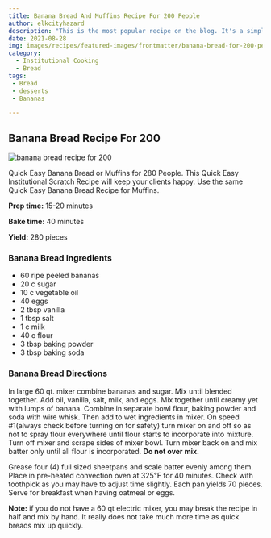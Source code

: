 ```yaml
---
title: Banana Bread And Muffins Recipe For 200 People
author: elkcityhazard
description: "This is the most popular recipe on the blog. It's a simple scratch recipe for banana bread that uses fresh ingredients. And it's been tested and retested - over 200 times - to get it just right!"
date: 2021-08-28
img: images/recipes/featured-images/frontmatter/banana-bread-for-200-people.jpg
category:
  - Institutional Cooking
  - Bread
tags:
 - Bread
 - desserts
 - Bananas

---
```

## Banana Bread Recipe For 200

![banana bread recipe for 200][1] 

Quick Easy Banana Bread or Muffins for 280 People. This Quick Easy Institutional Scratch Recipe will keep your clients happy. Use the same Quick Easy Banana Bread Recipe for Muffins.

**Prep time:** 15-20 minutes

**Bake time:** 40 minutes

**Yield:** 280 pieces

### Banana Bread Ingredients

  * 60 ripe peeled bananas
  * 20 c sugar
  * 10 c vegetable oil
  * 40 eggs
  * 2 tbsp vanilla
  * 1 tbsp salt
  * 1 c milk
  * 40 c flour
  * 3 tbsp baking powder
  * 3 tbsp baking soda

### Banana Bread Directions

In large 60 qt. mixer combine bananas and sugar. Mix until blended together. Add oil, vanilla, salt, milk, and eggs. Mix together until creamy yet with lumps of banana. Combine in separate bowl flour, baking powder and soda with wire whisk. Then add to wet ingredients in mixer. On speed #1(always check before turning on for safety) turn mixer on and off so as not to spray flour everywhere until flour starts to incorporate into mixture. Turn off mixer and scrape sides of mixer bowl. Turn mixer back on and mix batter only until all flour is incorporated. **Do not over mix.**

Grease four (4) full sized sheetpans and scale batter evenly among them. Place in pre-heated convection oven at 325&#8457; for 40 minutes. Check with toothpick as you may have to adjust time slightly. Each pan yields 70 pieces. Serve for breakfast when having oatmeal or eggs.

**Note:** if you do not have a 60 qt electric mixer, you may break the recipe in half and mix by hand. It really does not take much more time as quick breads mix up quickly.

 [1]: http://quick-e-recipes.com/sitebuildercontent/sitebuilderpictures/IMG_0803_1024.jpg